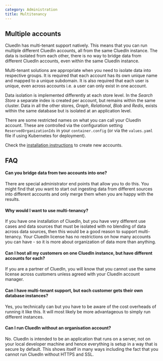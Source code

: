 ```yaml
---
category: Administration
title: Multitenancy
---
```


## Multiple accounts

CluedIn has multi-tenant support natively. This means that you can run multiple different CluedIn accounts, all from the same CluedIn instance. The data is isolated from each other, there is no way to bridge data from different CluedIn accounts, even within the same CluedIn instance. 

Multi-tenant solutions are appropriate when you need to isolate data into respective groups. It is required that each account has its own unique name and mapped to a unique subdomain. It is also required that each user is unique, even across accounts i.e. a user can only exist in one account. 

Data isolation is implemented differently at each store level. In the _Search Store_ a separate index is created per account, but remains within the same cluster. Data in all the other stores, _Graph_, _Relational_, _Blob_ and _Redis_, exists within the same database but is isolated at an application level. 

There are some restricted names on what you can call your CluedIn account. These are controlled via the configuration setting `ReservedOrganizationIds` in your `container.config` (or via the `values.yaml` file if using Kubernetes for deployment).

Check the [installation instructions](http://localhost/docs/00-gettingStarted/create-organization.html) to create new accounts.

## FAQ
#### Can you bridge data from two accounts into one?

There are special administrator end points that allow you to do this. You might find that you want to start out ingesting data from different sources into different accounts and only merge them when you are happy with the results. 

#### Why would I want to use multi-tenancy?

If you have one installation of CluedIn, but you have very different use cases and data sources that must be isolated with no blending of data across data sources, then this would be a good reason to support multi-tenancy. Your CluedIn license has no restrictions on how many accounts you can have - so it is more about organization of data more than anything.

#### Can I host all my customers on one CluedIn instance, but have different accounts for each?

If you are a partner of CluedIn, you will know that you cannot use the same license across customers unless agreed with your CluedIn account manager.

#### Can I have multi-tenant support, but each customer gets their own database instances?

Yes, you technically can but you have to be aware of the cost overheads of running it like this. It will most likely be more advantageous to simply run different instances. 

#### Can I run CluedIn without an organisation account?

No. CluedIn is intended to be an application that runs on a server, not on your local developer machine and hence everything is setup in a way that is secure by default. This shows itself in many ways including the fact that you cannot run CluedIn without HTTPS and SSL. 